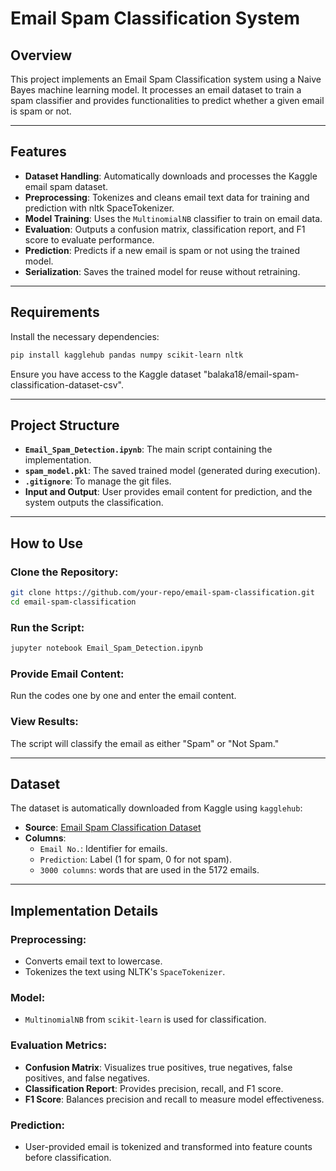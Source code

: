 # Email Spam Classification System

## Overview

This project implements an Email Spam Classification system using a Naive Bayes machine learning model. It processes an email dataset to train a spam classifier and provides functionalities to predict whether a given email is spam or not.

---

## Features

- **Dataset Handling**: Automatically downloads and processes the Kaggle email spam dataset.
- **Preprocessing**: Tokenizes and cleans email text data for training and prediction with nltk SpaceTokenizer.
- **Model Training**: Uses the `MultinomialNB` classifier to train on email data.
- **Evaluation**: Outputs a confusion matrix, classification report, and F1 score to evaluate performance.
- **Prediction**: Predicts if a new email is spam or not using the trained model.
- **Serialization**: Saves the trained model for reuse without retraining.

---

## Requirements

Install the necessary dependencies:

```bash
pip install kagglehub pandas numpy scikit-learn nltk
```

Ensure you have access to the Kaggle dataset "balaka18/email-spam-classification-dataset-csv".

---

## Project Structure

- **`Email_Spam_Detection.ipynb`**: The main script containing the implementation.
- **`spam_model.pkl`**: The saved trained model (generated during execution).
- **`.gitignore`**: To manage the git files.
- **Input and Output**: User provides email content for prediction, and the system outputs the classification.

---

## How to Use

### Clone the Repository:

```bash
git clone https://github.com/your-repo/email-spam-classification.git
cd email-spam-classification
```

### Run the Script:

```bash
jupyter notebook Email_Spam_Detection.ipynb 
```

### Provide Email Content:

Run the codes one by one and enter the email content.

### View Results:

The script will classify the email as either "Spam" or "Not Spam."

---

## Dataset

The dataset is automatically downloaded from Kaggle using `kagglehub`:

- **Source**: [Email Spam Classification Dataset](https://www.kaggle.com/datasets/balaka18/email-spam-classification-dataset-csv)
- **Columns**:
  - `Email No.`: Identifier for emails.
  - `Prediction`: Label (1 for spam, 0 for not spam).
  - `3000 columns`: words that are used in the 5172 emails.

---

## Implementation Details

### Preprocessing:

- Converts email text to lowercase.
- Tokenizes the text using NLTK's `SpaceTokenizer`.

### Model:

- `MultinomialNB` from `scikit-learn` is used for classification.

### Evaluation Metrics:

- **Confusion Matrix**: Visualizes true positives, true negatives, false positives, and false negatives.
- **Classification Report**: Provides precision, recall, and F1 score.
- **F1 Score**: Balances precision and recall to measure model effectiveness.

### Prediction:

- User-provided email is tokenized and transformed into feature counts before classification.

